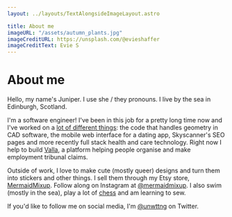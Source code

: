 ```yaml
---
layout: ../layouts/TextAlongsideImageLayout.astro

title: About me
imageURL: "/assets/autumn_plants.jpg"
imageCreditURL: https://unsplash.com/@evieshaffer
imageCreditText: Evie S
---
```


# About me

Hello, my name's Juniper. I use she / they pronouns. I live by the sea in Edinburgh, Scotland.

I'm a software engineer! I've been in this job for a pretty long time now and I've worked on a [lot of different things](https://www.linkedin.com/in/juniperpreston/): the code that handles geometry in CAD software, the mobile web interface for a dating app, Skyscanner's SEO pages and more recently full stack health and care technology. Right now I help to build [Valla](https://valla.uk), a platform helping people organise and make employment tribunal claims.

Outside of work, I love to make cute (mostly queer) designs and turn them into stickers and other things. I sell them through my Etsy store, [MermaidMixup](https://etsy.com/shop/mermaidmixup). Follow along on Instagram at [@mermaidmixup](https://instagram.com/mermaidmixup). I also swim (mostly in the sea), play a lot of [chess](https://www.chess.com/member/unwttng) and am learning to sew.

If you'd like to follow me on social media, I'm [@unwttng](https://twitter.com/unwttng) on Twitter.
